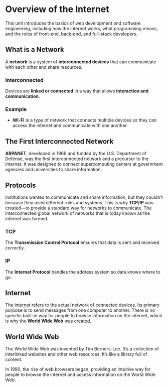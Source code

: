 # Overview of the Internet

This unit introduces the basics of web development and software 
engineering, including how the internet works, what programming means, 
and the roles of front-end, back-end, and full-stack developers.


## What is a Network

A **network** is a system of **interconnected devices** that can 
communicate with each other and share resources.

### Interconnected

Devices are **linked or connected** in a way that allows 
**interaction and communication**.

### Example

- **WI-FI** is a type of network that connects multiple devices so 
they can access the internet and communicate with one another.


## The First Interconnected Network

**ARPANET**, developed in 1969 and funded by the U.S. Department of 
Defense, was the first interconnected network and a precursor to the 
internet. It was designed to connect supercomputing centers at 
government agencies and universities to share information.


## Protocols

Institutions wanted to communicate and share information, but they 
couldn’t because they used different rules and systems. This is why 
**TCP/IP** was created—to provide a standard way for networks to 
communicate. The interconnected global network of networks that is 
today known as the internet was formed.

### TCP

The **Transmission Control Protocol** ensures that data is sent and 
received correctly.

### IP

The **Internet Protocol** handles the address system so data knows 
where to go.


## Internet

The internet refers to the actual network of connected devices. 
Its primary purpose is to send messages from one computer to another. 
There is no specific built-in way for people to browse information on 
the internet, which is why the **World Wide Web** was created.


## World Wide Web

The World Wide Web was invented by Tim Berners-Lee. It’s a collection 
of interlinked websites and other web resources. It’s like a library 
full of content.

In 1990, the rise of web browsers began, providing an intuitive way 
for people to browse the internet and access information on the 
World Wide Web.